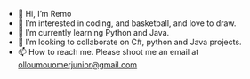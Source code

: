 - 👋 Hi, I’m Remo
- 👀 I’m interested in coding, and basketball, and love to draw.
- 🌱 I’m currently learning Python and Java.
- 💞️ I’m looking to collaborate on C#, python and Java projects.
- 📫 How to reach me. Please shoot me an email at olloumouomerjunior@gmail.com
